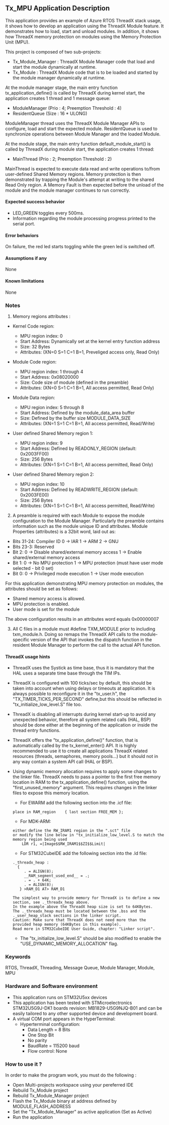 
## <b>Tx_MPU Application Description</b>

This application provides an example of Azure RTOS ThreadX stack usage, it shows how to develop an application using the ThreadX Module feature.
It demonstrates how to load, start and unload modules. In addition, it shows how ThreadX memory protection on modules using the Memory Protection Unit (MPU).

This project is composed of two sub-projects:

 - Tx_Module_Manager : ThreadX Module Manager code that load and start the module dynamically at runtime.
 - Tx_Module : ThreadX Module code that is to be loaded and started by the module manager dynamically at runtime.


At the module manager stage, the main entry function tx_application_define() is called by ThreadX during kernel start, the application creates 1 thread and 1 message queue:
  - ModuleManager (Prio : 4; Preemption Threshold : 4)
  - ResidentQueue (Size : 16 * ULONG)

ModuleManager thread uses the ThreadX Module Manager APIs to configure, load and start the expected module. ResidentQueue is used to synchronize operations between Module Manager and the loaded Module.

At the module stage, the main entry function default_module_start() is called by ThreadX during module start, the application creates 1 thread:
  - MainThread (Prio : 2; Preemption Threshold : 2)

MainThread is expected to execute data read and write operations to/from user-defined Shared Memory regions. Memory protection is then demonstrated by trapping the Module's attempt at writing to the shared Read Only region. A Memory Fault is then expected before the unload of the module and the module manager continues to run correctly.

####  <b>Expected success behavior</b>

  - LED_GREEN toggles every 500ms.
  - Information regarding the module processing progress printed to the serial port.

#### <b>Error behaviors</b>

On failure, the red led starts toggling while the green led is switched off.

#### <b>Assumptions if any</b>
None

#### <b>Known limitations</b>
None

### <b>Notes</b>

1. Memory regions attributes :

  - Kernel Code region:
    * MPU region index: 0
    * Start Address: Dynamically set at the kernel entry function address
    * Size: 32 Bytes
    * Attributes: (XN=0 S=1 C=1 B=1, Preveliged access only, Read Only)

  - Module Code region:
    * MPU region index: 1 through 4
    * Start Address: 0x08020000
    * Size: Code size of module (defined in the preamble)
    * Attributes: (XN=0 S=1 C=1 B=1, All access permitted, Read Only)

  - Module Data region:
    * MPU region index: 5 through 8
    * Start Address: Defined by the module_data_area buffer
    * Size: Defined by the buffer size MODULE_DATA_SIZE
    * Attributes: (XN=1 S=1 C=1 B=1, All access permitted, Read/Write)

  - User defined Shared Memory region 1:
    * MPU region index: 9
    * Start Address: Defined by READONLY_REGION (default: 0x2003FF00)
    * Size: 256 Bytes
    * Attributes: (XN=1 S=1 C=1 B=1, All access permitted, Read Only)

  - User defined Shared Memory region 2:
    * MPU region index: 10
    * Start Address: Defined by READWRITE_REGION (default: 0x2003FE00)
    * Size: 256 Bytes
    * Attributes: (XN=1 S=1 C=1 B=1, All access permitted, Read/Write)

2. A preamble is required with each Module to expose the module configuration to the Module Manager. Particularly the preamble contains information such as the module unique ID and attributes.
Module Properties (attributes) is a 32bit word, laid out as:
  - Bits 31-24: Compiler ID 0 -> IAR 1 -> ARM 2 -> GNU
  - Bits 23-3: Reserved
  - Bit 2: 0 -> Disable shared/external memory access 1 -> Enable shared/external memory access
  - Bit 1: 0 -> No MPU protection 1 -> MPU protection (must have user mode selected - bit 0 set)
  - Bit 0: 0 -> Privileged mode execution 1 -> User mode execution

For this application demonstrating MPU memory protection on modules, the attributes should be set as follows:
  - Shared memory access is allowed.
  - MPU protection is enabled.
  - User mode is set for the module

The above configuration results in an attributes word equals 0x00000007

3. All C files in a module must #define TXM_MODULE prior to including txm_module.h. Doing so remaps the ThreadX API calls to the module-specific version of the API that invokes the dispatch function in the resident Module Manager to perform the call to the actual API function.

#### <b>ThreadX usage hints</b>

 - ThreadX uses the Systick as time base, thus it is mandatory that the HAL uses a separate time base through the TIM IPs.
 - ThreadX is configured with 100 ticks/sec by default, this should be taken into account when using delays or timeouts at application. It is always possible to reconfigure it in the "tx_user.h", the "TX_TIMER_TICKS_PER_SECOND" define,but this should be reflected in "tx_initialize_low_level.S" file too.
 - ThreadX is disabling all interrupts during kernel start-up to avoid any unexpected behavior, therefore all system related calls (HAL, BSP) should be done either at the beginning of the application or inside the thread entry functions.
 - ThreadX offers the "tx_application_define()" function, that is automatically called by the tx_kernel_enter() API.
   It is highly recommended to use it to create all applications ThreadX related resources (threads, semaphores, memory pools...)  but it should not in any way contain a system API call (HAL or BSP).
 - Using dynamic memory allocation requires to apply some changes to the linker file.
   ThreadX needs to pass a pointer to the first free memory location in RAM to the tx_application_define() function,
   using the "first_unused_memory" argument.
   This requires changes in the linker files to expose this memory location.
    + For EWARM add the following section into the .icf file:
     ```
     place in RAM_region    { last section FREE_MEM };
     ```
    + For MDK-ARM:
    ```
    either define the RW_IRAM1 region in the ".sct" file
    or modify the line below in "tx_initialize_low_level.S to match the memory region being used
        LDR r1, =|Image$$RW_IRAM1$$ZI$$Limit|
    ```
    + For STM32CubeIDE add the following section into the .ld file:
    ```
    ._threadx_heap :
      {
         . = ALIGN(8);
         __RAM_segment_used_end__ = .;
         . = . + 64K;
         . = ALIGN(8);
       } >RAM_D1 AT> RAM_D1
    ```

       The simplest way to provide memory for ThreadX is to define a new section, see ._threadx_heap above.
       In the example above the ThreadX heap size is set to 64KBytes.
       The ._threadx_heap must be located between the .bss and the ._user_heap_stack sections in the linker script.
       Caution: Make sure that ThreadX does not need more than the provided heap memory (64KBytes in this example).
       Read more in STM32CubeIDE User Guide, chapter: "Linker script".

    + The "tx_initialize_low_level.S" should be also modified to enable the "USE_DYNAMIC_MEMORY_ALLOCATION" flag.

### <b>Keywords</b>

RTOS, ThreadX, Threading, Message Queue, Module Manager, Module, MPU

### <b>Hardware and Software environment</b>

  - This application runs on STM32U5xx devices
  - This application has been tested with STMicroelectronics STM32U5G9J-DK1 boards revision: MB1829-U5G9NJQ-B01
    and can be easily tailored to any other supported device and development board.
  - A virtual COM port appears in the HyperTerminal:
      - Hyperterminal configuration:
        + Data Length = 8 Bits
        + One Stop Bit
        + No parity
        + BaudRate = 115200 baud
        + Flow control: None

###  <b>How to use it ?</b>

In order to make the program work, you must do the following :

 - Open Multi-projects workspace using your pereferred IDE
 - Rebuild Tx_Module project
 - Rebuild Tx_Module_Manager project
 - Flash the Tx_Module binary at address defined by MODULE_FLASH_ADDRESS
 - Set the "Tx_Module_Manager" as active application (Set as Active)
 - Run the application
